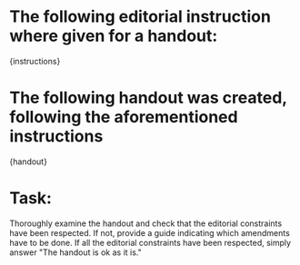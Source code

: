 # The following editorial instruction where given for a handout:
{instructions}

# The following handout was created, following the aforementioned instructions
{handout}

# Task:
Thoroughly examine the handout and check that the editorial constraints have been respected. If not, provide a guide 
indicating which amendments have to be done. 
If all the editorial constraints have been respected, simply answer "The handout is ok as it is."
